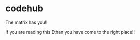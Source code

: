 codehub
=======

The matrix has you!!

If you are reading this Ethan you have come to the right place!!
